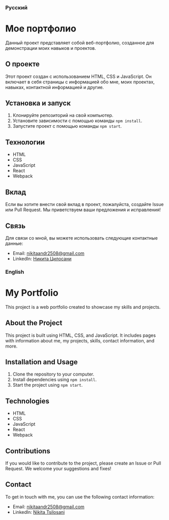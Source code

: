 ### Русский

# Мое портфолио

Данный проект представляет собой веб-портфолио, созданное для демонстрации моих навыков и проектов.

## О проекте

Этот проект создан с использованием HTML, CSS и JavaScript. Он включает в себя страницы с информацией обо мне, моих проектах, навыках, контактной информацией и другие.

## Установка и запуск

1. Клонируйте репозиторий на свой компьютер.
2. Установите зависимости с помощью команды `npm install`.
3. Запустите проект с помощью команды `npm start`.

## Технологии

- HTML
- CSS
- JavaScript
- React
- Webpack

## Вклад

Если вы хотите внести свой вклад в проект, пожалуйста, создайте Issue или Pull Request. Мы приветствуем ваши предложения и исправления!

## Связь

Для связи со мной, вы можете использовать следующие контактные данные:
- Email: nikitaandr2508@gmail.com
- LinkedIn: [Никита Цилосани](https://linkedin.com/in/nikita-tsilosani-5367782b4)

### English

# My Portfolio

This project is a web portfolio created to showcase my skills and projects.

## About the Project

This project is built using HTML, CSS, and JavaScript. It includes pages with information about me, my projects, skills, contact information, and more.

## Installation and Usage

1. Clone the repository to your computer.
2. Install dependencies using `npm install`.
3. Start the project using `npm start`.

## Technologies

- HTML
- CSS
- JavaScript
- React
- Webpack

## Contributions

If you would like to contribute to the project, please create an Issue or Pull Request. We welcome your suggestions and fixes!

## Contact

To get in touch with me, you can use the following contact information:
- Email: nikitaandr2508@gmail.com
- LinkedIn: [Nikita Tsilosani](https://linkedin.com/in/nikita-tsilosani-5367782b4)
